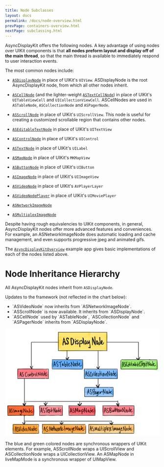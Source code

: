 ```yaml
---
title: Node Subclasses
layout: docs
permalink: /docs/node-overview.html
prevPage: containers-overview.html
nextPage: subclassing.html
---
```


AsyncDisplayKit offers the following nodes.  A key advantage of using nodes over UIKit components is that **all nodes preform layout and display off of the main thread**, so that the main thread is available to immediately respond to user interaction events.  

The most common nodes include:

- <a href = "display-node.html">`ASDisplayNode`</a> in place of UIKit's `UIView`.  ASDisplayNode is the root AsyncDisplayKit node, from which all other nodes inherit.

- <a href = "cell-node.html">`ASCellNode`</a> (and the lighter-weight <a href = "text-cell-node.html">`ASTextCellNode`</a>) in place of UIKit's `UITableViewCell` and `UICollectionViewCell`.  ASCellNodes are used in `ASTableNode`, `ASCollectionNode` and `ASPagerNode`.

- <a href = "">`ASScrollNode`</a> in place of UIKit's `UIScrollView`.  This node is useful for creating a customized scrollable region that contains other nodes.

- <a href = "editable-text-node.html">`ASEditableTextNode`</a> in place of UIKit's `UITextView`

- <a href = "control-node.html">`ASControlNode`</a> in place of UIKit's `UIControl`

- <a href = "text-node.html">`ASTextNode`</a> in place of UIKit's `UILabel`

- <a href = "map-node.html">`ASMapNode`</a> in place of UIKit's `MKMapView`

- <a href = "button-node.html">`ASButtonNode`</a> in place of UIKit's `UIButton`

- <a href = "image-node.html">`ASImageNode`</a> in place of UIKit's `UIImageView`

- <a href = "video-node.html">`ASVideoNode`</a> in place of UIKit's `AVPlayerLayer`

- <a href = "">`ASVideoNodePlayer`</a> in place of UIKit's `UIMoviePlayer`

- <a href = "network-image-node.html">`ASNetworkImageNode`</a> 

- <a href = "multiplex-image-node.html">`ASMultiplexImageNode`</a> 

Despite having rough equivalencies to UIKit components, in general, AsyncDisplayKit nodes offer more advanced features and conveniences. For example, an ASNetworkImageNode does automatic loading and cache management, and even supports progressive jpeg and animated gifs. 

The <a href = "https://github.com/facebook/AsyncDisplayKit/tree/master/examples/AsyncDisplayKitOverview">`AsyncDisplayKitOverview`</a> example app gives basic implementations of each of the nodes listed above. 
 

# Node Inheritance Hierarchy 

All AsyncDisplayKit nodes inherit from `ASDisplayNode`.

Updates to the framework (not reflected in the chart below): 
<ul>
  <li>`ASVideoNode` now inherits from `ASNetworkImageNode`.</li>
  <li>`ASScrollNode` is now available. It inherits from `ASDisplayNode`.</li>
  <li>`ASCellNode` used by `ASTableNode`, `ASCollectionNode` and `ASPagerNode` inherits from `ASDisplayNode`.
</ul>
<img src="/static/images/node-hierarchy.png" alt="node inheritance flowchart">

The blue and green colored nodes are synchronous wrappers of UIKit elements.  For example, ASScrollNode wraps a UIScrollView and ASCollectionNode wraps a UICollectionView.  An ASMapNode in liveMapMode is a synchronous wrapper of UIMapView.


 
 
